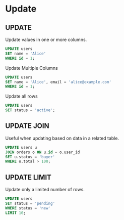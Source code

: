 # Update

## UPDATE

Update values in one or more columns.

```sql
UPDATE users
SET name = 'Alice'
WHERE id = 1;
```

Update Multiple Columns

```sql
UPDATE users
SET name = 'Alice', email = 'alice@example.com'
WHERE id = 1;
```

Update all rows

```sql
UPDATE users
SET status = 'active';
```

## UPDATE JOIN

Useful when updating based on data in a related table.

```sql
UPDATE users u
JOIN orders o ON u.id = o.user_id
SET u.status = 'buyer'
WHERE o.total > 100;
```

## UPDATE LIMIT

Update only a limited number of rows.

```sql
UPDATE users
SET status = 'pending'
WHERE status = 'new'
LIMIT 10;
```
